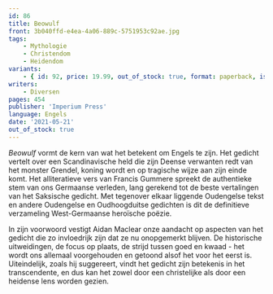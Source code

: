 ```yaml
---
id: 86
title: Beowulf
front: 3b040ffd-e4ea-4a06-889c-5751953c92ae.jpg
tags:
    - Mythologie
    - Christendom
    - Heidendom
variants:
    - { id: 92, price: 19.99, out_of_stock: true, format: paperback, isbn: 978-1-922602-03-9 }
writers:
    - Diversen
pages: 454
publisher: 'Imperium Press'
language: Engels
date: '2021-05-21'
out_of_stock: true
---
```


*Beowulf* vormt de kern van wat het betekent om Engels te zijn. Het gedicht vertelt over een Scandinavische held die zijn Deense verwanten redt van het monster Grendel, koning wordt en op tragische wijze aan zijn einde komt. Het alliteratieve vers van Francis Gummere spreekt de authentieke stem van ons Germaanse verleden, lang gerekend tot de beste vertalingen van het Saksische gedicht. Met tegenover elkaar liggende Oudengelse tekst en andere Oudengelse en Oudhoogduitse gedichten is dit de definitieve verzameling West-Germaanse heroïsche poëzie.

In zijn voorwoord vestigt Aidan Maclear onze aandacht op aspecten van het gedicht die zo invloedrijk zijn dat ze nu onopgemerkt blijven. De historische uitweidingen, de focus op plaats, de strijd tussen goed en kwaad - het wordt ons allemaal voorgehouden en getoond alsof het voor het eerst is. Uiteindelijk, zoals hij suggereert, vindt het gedicht zijn betekenis in het transcendente, en dus kan het zowel door een christelijke als door een heidense lens worden gezien.
